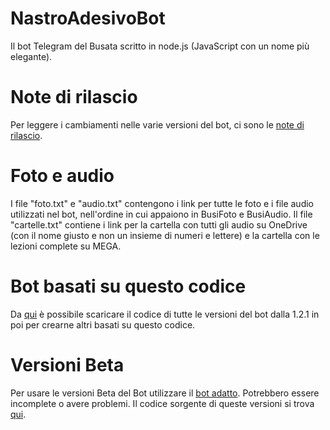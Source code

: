 # NastroAdesivoBot
Il bot Telegram del Busata scritto in node.js (JavaScript con un nome più elegante).

# Note di rilascio
Per leggere i cambiamenti nelle varie versioni del bot, ci sono le [note di rilascio](https://github.com/LeddaZ/NastroAdesivoBot/blob/master/note.md).

# Foto e audio
I file "foto.txt" e "audio.txt" contengono i link per tutte le foto e i file audio utilizzati nel bot, nell'ordine in cui appaiono in BusiFoto e BusiAudio. Il file "cartelle.txt" contiene i link per la cartella con tutti gli audio su OneDrive (con il nome giusto e non un insieme di numeri e lettere) e la cartella con le lezioni complete su MEGA.

# Bot basati su questo codice
Da [qui](https://github.com/LeddaZ/NastroAdesivoBot/releases) è possibile scaricare il codice di tutte le versioni del bot dalla 1.2.1 in poi per crearne altri basati su questo codice.

# Versioni Beta
Per usare le versioni Beta del Bot utilizzare il [bot adatto](https://t.me/NastroTestBot). Potrebbero essere incomplete o avere problemi. Il codice sorgente di queste versioni si trova [qui](https://github.com/LeddaZ/NastroTestBot).